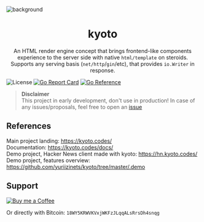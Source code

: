
![background](https://webstockreview.net/images/japan-clipart-pagoda-png-19.png)

<h1 align="center">kyoto</h1>
<p align="center">
    An HTML render engine concept that brings frontend-like components experience to the server side with native <code>html/template</code> on steroids. Supports any serving basis (<code>net/http</code>/<code>gin</code>/etc), that provides <code>io.Writer</code> in response.
</p>

![License](https://img.shields.io/github/license/yuriizinets/kyoto)
[![Go Report Card](https://goreportcard.com/badge/github.com/yuriizinets/kyoto)](https://goreportcard.com/report/github.com/yuriizinets/kyoto)
[![Go Reference](https://pkg.go.dev/badge/github.com/yuriizinets/kyoto.svg)](https://pkg.go.dev/github.com/yuriizinets/kyoto)



> **Disclaimer**  
> This project in early development, don't use in production! In case of any issues/proposals, feel free to open an [issue](https://github.com/yuriizinets/kyoto/issues/new)

## References

Main project landing: https://kyoto.codes/  
Documentation: https://kyoto.codes/docs/  
Demo project, Hacker News client made with kyoto: https://hn.kyoto.codes/  
Demo project, features overview: https://github.com/yuriizinets/kyoto/tree/master/.demo  


## Support

<a target="_blank" href="https://www.buymeacoffee.com/yuriizinets"><img alt="Buy me a Coffee" src="https://github.com/egonelbre/gophers/blob/master/.thumb/animation/buy-morning-coffee-3x.gif?raw=true"></a>


Or directly with Bitcoin: `18WY5KRWVKVxjWKFzJLqqALsRrsDh4snqg`
